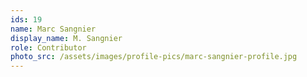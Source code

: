 ```yaml
---
ids: 19
name: Marc Sangnier
display_name: M. Sangnier
role: Contributor
photo_src: /assets/images/profile-pics/marc-sangnier-profile.jpg
---
```

